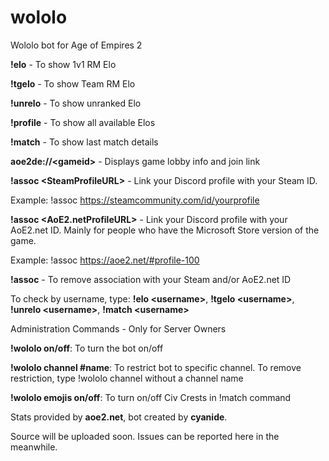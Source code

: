 # wololo
Wololo bot for Age of Empires 2

**!elo** - To show 1v1 RM Elo

**!tgelo** - To show Team RM Elo

**!unrelo** - To show unranked Elo

**!profile** - To show all available Elos

**!match** - To show last match details

**aoe2de://\<gameid\>** - Displays game lobby info and join link
  
**!assoc \<SteamProfileURL\>** - Link your Discord profile with your Steam ID.
  
Example: !assoc https://steamcommunity.com/id/yourprofile

**!assoc <AoE2.netProfileURL>** - Link your Discord profile with your AoE2.net ID. Mainly for people who have the Microsoft Store version of the game.

Example: !assoc https://aoe2.net/#profile-100

**!assoc** - To remove association with your Steam and/or AoE2.net ID

To check by username, type: **!elo \<username\>**, **!tgelo \<username\>**, **!unrelo \<username\>**, **!match \<username\>**

Administration Commands - Only for Server Owners

**!wololo on/off**: To turn the bot on/off

**!wololo channel #name**: To restrict bot to specific channel. To remove restriction, type !wololo channel without a channel name

**!wololo emojis on/off**: To turn on/off Civ Crests in !match command

Stats provided by **aoe2.net**, bot created by **cyanide**.

Source will be uploaded soon. Issues can be reported here in the meanwhile.
